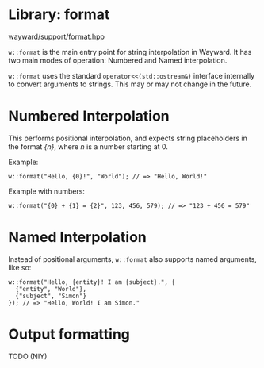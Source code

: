 # Library: format

[wayward/support/format.hpp](https://github.com/simonask/w/blob/master/wayward/support/format.hpp)

`w::format` is the main entry point for string interpolation in Wayward. It has two main modes of operation: Numbered and Named interpolation.

`w::format` uses the standard `operator<<(std::ostream&)` interface internally to convert arguments to strings. This may or may not change in the future.

# Numbered Interpolation

This performs positional interpolation, and expects string placeholders in the format *{n}*, where *n* is a number starting at 0.

Example:

    w::format("Hello, {0}!", "World"); // => "Hello, World!"

Example with numbers:

    w::format("{0} + {1} = {2}", 123, 456, 579); // => "123 + 456 = 579"

# Named Interpolation

Instead of positional arguments, `w::format` also supports named arguments, like so:

    w::format("Hello, {entity}! I am {subject}.", {
      {"entity", "World"},
      {"subject", "Simon"}
    }); // => "Hello, World! I am Simon."

# Output formatting

TODO (NIY)
